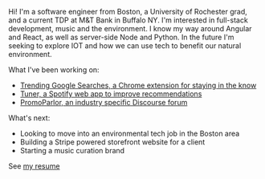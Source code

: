 Hi! I'm a software engineer from Boston, a University of Rochester grad, and a current TDP at M&T Bank in Buffalo NY. I'm interested in full-stack development, music and the environment. I know my way around Angular and React, as well as server-side Node and Python. In the future I'm seeking to explore IOT and how we can use tech to benefit our natural environment.

What I've been working on:
- [Trending Google Searches, a Chrome extension for staying in the know](https://tommygeiger.com/trending-google-searches)
- [Tuner, a Spotify web app to improve recommendations](https://tommygeiger.com/tuner)
- [PromoParlor, an industry specific Discourse forum](https://promoparlor.com)

What's next:
- Looking to move into an environmental tech job in the Boston area
- Building a Stripe powered storefront website for a client
- Starting a music curation brand

See [my resume](https://tommygeiger.com/resume.pdf)
